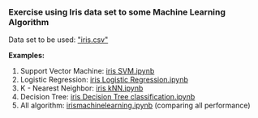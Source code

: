 ### Exercise using Iris data set to some Machine Learning Algorithm

Data set to be used: ["iris.csv"](https://github.com/nikenpm/iris/blob/master/iris.csv)

__Examples:__
1. Support Vector Machine: [iris SVM.ipynb](https://github.com/nikenpm/iris/blob/master/iris%20SVM.ipynb)
2. Logistic Regression: [iris Logistic Regression.ipynb](https://github.com/nikenpm/iris/blob/master/iris%20Logistic%20Regression.ipynb)
3. K - Nearest Neighbor: [iris kNN.ipynb](https://github.com/nikenpm/iris/blob/master/iris%20kNN.ipynb)
4. Decision Tree: [iris Decision Tree classification.ipynb](https://github.com/nikenpm/iris/blob/master/iris%20Decision%20Tree%20classification.ipynb)
5. All algorithm: [irismachinelearning.ipynb](https://github.com/nikenpm/iris/blob/master/irismachinelearning.ipynb) (comparing all performance)

